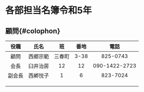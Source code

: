 
# 各部担当名簿令和5年 

## 顧問{#colophon}

|役職|氏名|班|番地|電話|
| :-----: | :-----: | :-----: | :-----: | :-----: |
|顧問|西郷宗範|三春町|3-38|825-0743|
|会長|臼井治房|12|12|090-1422-2723|
|副会長|西鄕悦子|1|6|823-7024|
||||||
||||||
||||||



